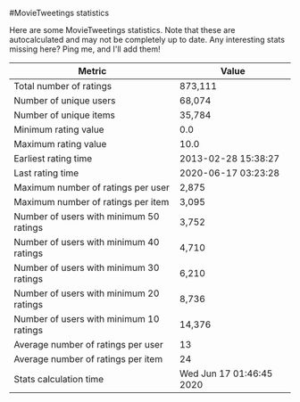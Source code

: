 #MovieTweetings statistics

Here are some MovieTweetings statistics. Note that these are autocalculated and may not be completely up to date. Any interesting stats missing here? Ping me, and I'll add them!

Metric | Value
--- | ---
Total number of ratings                 | 873,111
Number of unique users                  | 68,074
Number of unique items                  | 35,784
Minimum rating value                    | 0.0
Maximum rating value                    | 10.0
Earliest rating time                    | 2013-02-28 15:38:27
Last rating time                        | 2020-06-17 03:23:28
Maximum number of ratings per user      | 2,875
Maximum number of ratings per item      | 3,095
Number of users with minimum 50 ratings | 3,752
Number of users with minimum 40 ratings | 4,710
Number of users with minimum 30 ratings | 6,210
Number of users with minimum 20 ratings | 8,736
Number of users with minimum 10 ratings | 14,376
Average number of ratings per user      | 13
Average number of ratings per item      | 24
Stats calculation time                  | Wed Jun 17 01:46:45 2020

